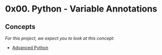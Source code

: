 # 0x00. Python - Variable Annotations

## Concepts

*For this project, we expect you to look at this concept:*

* [Advanced Python](https://intranet.alxswe.com/concepts/554)
